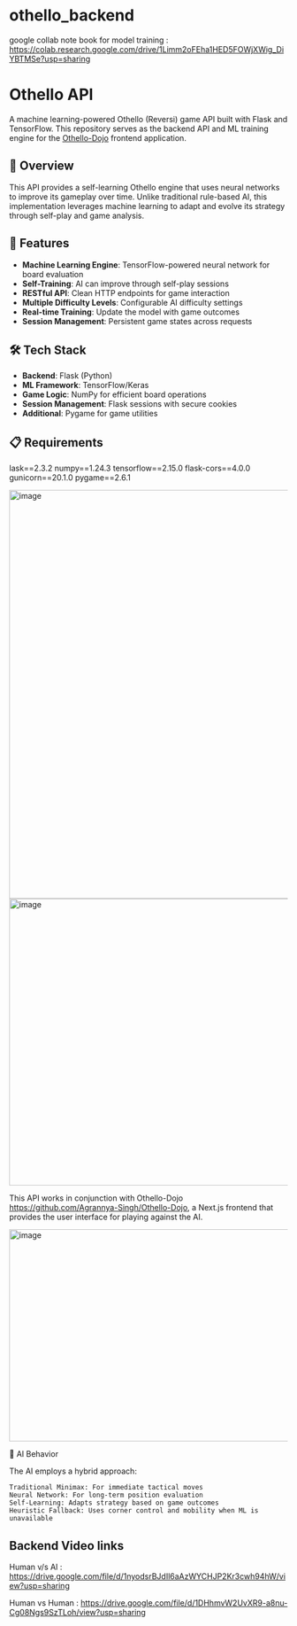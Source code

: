 # othello_backend

google collab note book for model training : https://colab.research.google.com/drive/1Limm2oFEha1HED5FOWjXWig_DiYBTMSe?usp=sharing
# Othello API 

A machine learning-powered Othello (Reversi) game API built with Flask and TensorFlow. This repository serves as the backend API and ML training engine for the [Othello-Dojo](https://github.com/Agrannya-Singh/Othello-Dojo) frontend application.

## 🎯 Overview

This API provides a self-learning Othello engine that uses neural networks to improve its gameplay over time. Unlike traditional rule-based AI, this implementation leverages machine learning to adapt and evolve its strategy through self-play and game analysis.

## 🚀 Features

- **Machine Learning Engine**: TensorFlow-powered neural network for board evaluation
- **Self-Training**: AI can improve through self-play sessions
- **RESTful API**: Clean HTTP endpoints for game interaction
- **Multiple Difficulty Levels**: Configurable AI difficulty settings
- **Real-time Training**: Update the model with game outcomes
- **Session Management**: Persistent game states across requests

## 🛠️ Tech Stack

- **Backend**: Flask (Python)
- **ML Framework**: TensorFlow/Keras
- **Game Logic**: NumPy for efficient board operations
- **Session Management**: Flask sessions with secure cookies
- **Additional**: Pygame for game utilities

## 📋 Requirements
lask==2.3.2
numpy==1.24.3
tensorflow==2.15.0
flask-cors==4.0.0
gunicorn==20.1.0
pygame==2.6.1


<img width="816" height="738" alt="image" src="https://github.com/user-attachments/assets/e04d8aa9-92f1-4369-9922-2037de4d6dcc" />
<img width="815" height="518" alt="image" src="https://github.com/user-attachments/assets/4affd77f-6cbe-414b-a588-378bce89e2be" />

This API works in conjunction with Othello-Dojo https://github.com/Agrannya-Singh/Othello-Dojo, a Next.js frontend that provides the user interface for playing against the AI.


<img width="777" height="383" alt="image" src="https://github.com/user-attachments/assets/26a4ccf8-fdfe-417a-974b-fbe1eb3109a1" />


🤖 AI Behavior

The AI employs a hybrid approach:

    Traditional Minimax: For immediate tactical moves
    Neural Network: For long-term position evaluation
    Self-Learning: Adapts strategy based on game outcomes
    Heuristic Fallback: Uses corner control and mobility when ML is unavailable

## Backend Video links
Human v/s AI : https://drive.google.com/file/d/1nyodsrBJdIl6aAzWYCHJP2Kr3cwh94hW/view?usp=sharing 

Human vs Human : https://drive.google.com/file/d/1DHhmvW2UvXR9-a8nu-Cg08Ngs9SzTLoh/view?usp=sharing 


